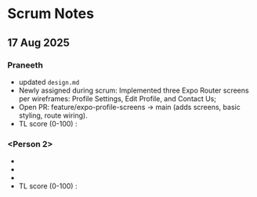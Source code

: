 # Scrum Notes
## 17 Aug 2025
### Praneeth
- updated `design.md`
-  Newly assigned during scrum: Implemented three Expo Router screens per wireframes: Profile Settings, Edit Profile, and Contact Us; 
- Open PR: feature/expo-profile-screens → main (adds screens, basic styling, route wiring).
- TL score (0-100) :


### <Person 2>

* <updates on currently assigned tasks>
* <url to any pull requests>
* <url to any newly assigned tasks during the scrum>
* TL score (0-100) : <leave this empty for the TL-self>
